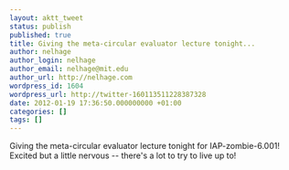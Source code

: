 ```yaml
---
layout: aktt_tweet
status: publish
published: true
title: Giving the meta-circular evaluator lecture tonight...
author: nelhage
author_login: nelhage
author_email: nelhage@mit.edu
author_url: http://nelhage.com
wordpress_id: 1604
wordpress_url: http://twitter-160113511228387328
date: 2012-01-19 17:36:50.000000000 +01:00
categories: []
tags: []
---
```

Giving the meta-circular evaluator lecture tonight for IAP-zombie-6.001! Excited but a little nervous -- there's a lot to try to live up to!
